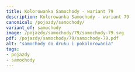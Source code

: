 ```yaml
---
title: Kolorowanka Samochody - wariant 79
description: Kolorowanka Samochody - wariant 79
canonical: /pojazdy/samochody/
variant_of: samochody
image: /pojazdy/samochody/79/samochody-79.svg
pdf: /pojazdy/samochody/79/samochody-79.pdf
alt: "samochody do druku i pokolorowania"
tags:
- pojazdy
- samochody
---
```

